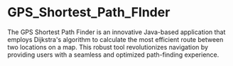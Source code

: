# GPS_Shortest_Path_FInder
The GPS Shortest Path Finder is an innovative Java-based application that employs Dijkstra's algorithm to calculate the most efficient route between two locations on a map. This robust tool revolutionizes navigation by providing users with a seamless and optimized path-finding experience.
